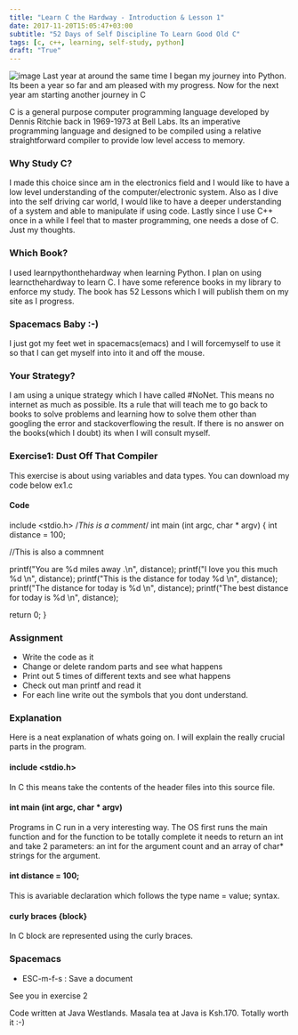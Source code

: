 ```yaml
---
title: "Learn C the Hardway - Introduction & Lesson 1"
date: 2017-11-20T15:05:47+03:00
subtitle: "52 Days of Self Discipline To Learn Good Old C"
tags: [c, c++, learning, self-study, python]
draft: "True"
---
```

![image](/img/c/intro.JPG)
Last year at around the same time I began my journey into Python. Its been a
year so far and am pleased with my progress. Now for the next year am starting
another journey in C

C is a general purpose computer programming language developed by 
Dennis Ritchie back in  1969-1973 at Bell Labs. Its an imperative programming 
language and designed to be compiled using a relative straightforward compiler 
to provide low level access to memory.

### Why Study C?

I made this choice since am in the electronics field and I would like to have
a low level understanding of the computer/electronic system. Also as I dive 
into the self driving car world, I would like to have a deeper understanding 
of a system and able to manipulate if using code. Lastly since I use C++ once 
in a while I feel that to master programming, one needs a dose of C. 
Just my thoughts.

### Which Book?

I used learnpythonthehardway when learning Python. I plan on using
learncthehardway to learn C. I have some reference books in my library to 
enforce my study. The book has 52 Lessons which I will publish them on my site
as I progress.

### Spacemacs Baby :-)

I just got my feet wet in spacemacs(emacs) and I will forcemyself to use it
so that I can get myself into into it and off the mouse.

### Your Strategy?

I am using a unique strategy which I have called #NoNet. This means no internet
as much as possible. Its a rule that will teach me to go back to books to 
solve problems and learning how to solve them other than googling the error and
stackoverflowing the result. If there is no answer on the books(which I doubt)
its when I will consult myself.

### Exercise1: Dust Off That Compiler

This exercise is about using variables and data types. You can download my code 
below ex1.c

#### Code

include <stdio.h>
/*This is a comment*/
int main (int argc, char * argv)
{
 int distance = 100;
 
 //This is also a commnent
 
 printf("You are %d miles away .\n", distance);
 printf("I love you this much %d \n", distance);
 printf("This is the distance for today %d \n", distance);
 printf("The distance for today is %d \n", distance);
 printf("The best distance for today is %d \n", distance);
 
 return 0;
}

### Assignment

* Write the code as it
* Change or delete random parts and see what happens
* Print out 5 times of different texts and see what happens
* Check out man printf and read it
* For each line write out the symbols that you dont understand.

### Explanation

Here is a neat explanation of whats going on. I will explain the really
crucial parts in the program.

#### include <stdio.h>

In C this means take the contents of the header files into this source file.

#### int main (int argc, char * argv)

Programs in C run in a very interesting way. The OS first runs the main
function and for the function to be totally complete it needs to return
an int and take 2 parameters: an int for the argument count and an 
array of char* strings for the argument.

#### int distance = 100;

This is avariable declaration which follows the type name = value; 
syntax.

#### curly braces {block}

In C block are represented using the curly braces.

### Spacemacs

* ESC-m-f-s : Save a document

See you in exercise 2

Code written at Java Westlands. Masala tea at Java is Ksh.170. Totally worth 
it :-)

